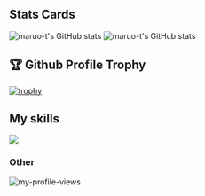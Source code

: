 ## Stats Cards
<!-- Card -->

![maruo-t's GitHub stats](https://github-readme-stats-ruddy-six-22.vercel.app/api?username=maruo-t&count_private=true) 
![maruo-t's GitHub stats](https://github-readme-stats-ruddy-six-22.vercel.app/api/top-langs?username=maruo-t&size_weight=0.5) 

## 🏆 Github Profile Trophy
[![trophy](https://github-profile-trophy.vercel.app/?username=maruo-t)](https://github.com/ryo-ma/github-profile-trophy)

## My skills

![](https://skillicons.dev/icons?i=typescript,react,nextjs,redux,firebase,graphql,aws,azure,figma&theme=light)



### Other
![my-profile-views](https://komarev.com/ghpvc/?username=maruo-t&color=green)

<!--
**maruo-t/maruo-t** is a ✨ _special_ ✨ repository because its `README.md` (this file) appears on your GitHub profile.

Here are some ideas to get you started:

- 🔭 I’m currently working on ...
- 🌱 I’m currently learning ...
- 👯 I’m looking to collaborate on ...
- 🤔 I’m looking for help with ...
- 💬 Ask me about ...
- 📫 How to reach me: ...
- 😄 Pronouns: ...
- ⚡ Fun fact: ...
-->
